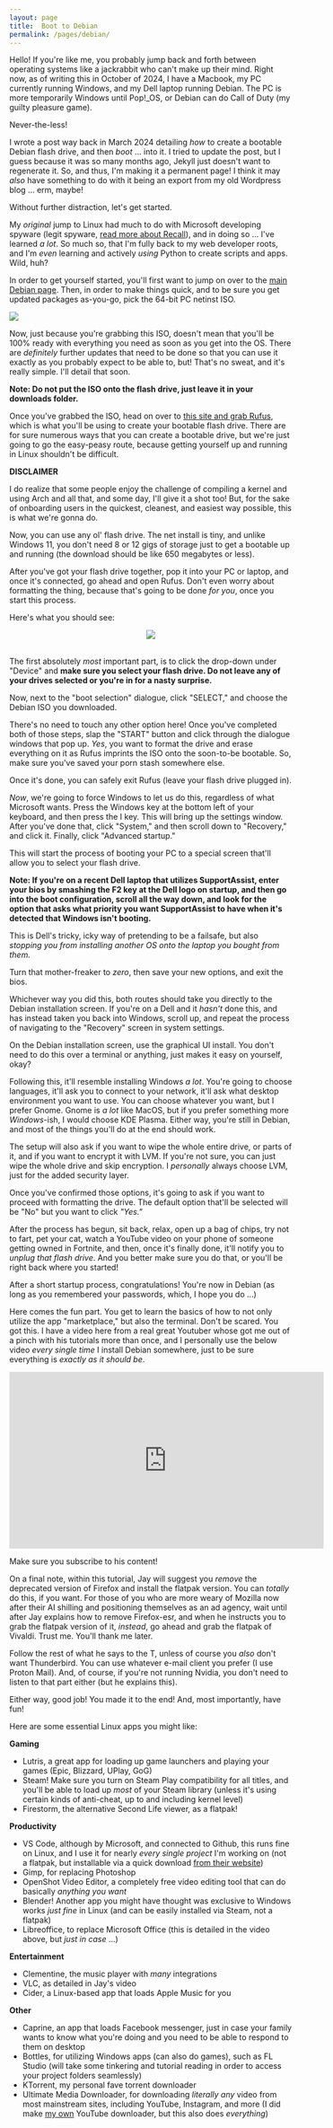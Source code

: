 ```yaml
---
layout: page
title:  Boot to Debian
permalink: /pages/debian/
---
```


Hello! If you're like me, you probably jump back and forth between operating systems like a jackrabbit who can't make up their mind. Right now, as of writing this in October of 2024, I have a Macbook, my PC currently running Windows, and my Dell laptop running Debian. The PC is more temporarily Windows until Pop!_OS, or Debian can do Call of Duty (my guilty pleasure game).

Never-the-less!

I wrote a post way back in March 2024 detailing *how* to create a bootable Debian flash drive, and then *boot* ... into it. I tried to update the post, but I guess because it was so many months ago, Jekyll just doesn't want to regenerate it. So, and thus, I'm making it a permanent page! I think it may *also* have something to do with it being an export from my old Wordpress blog ... erm, maybe!

Without further distraction, let's get started.

My *original* jump to Linux had much to do with Microsoft developing spyware (legit spyware, <a href="https://www.geekwire.com/2024/microsoft-updates-recall-feature-after-security-and-privacy-backlash/" target="_blank">read more about Recall</a>), and in doing so ... I've learned *a lot*. So much so, that I'm fully back to my web developer roots, and I'm *even* learning and actively *using* Python to create scripts and apps. Wild, huh?

In order to get yourself started, you'll first want to jump on over to the <a href="https://www.debian.org/distrib/" target="_blank">main Debian page</a>. Then, in order to make things quick, and to be sure you get updated packages as-you-go, pick the 64-bit PC netinst ISO.

<img class="img-wrap" src="/img/debian-page/ISO.png">

Now, just because you're grabbing this ISO, doesn't mean that you'll be 100% ready with everything you need as soon as you get into the OS. There are *definitely* further updates that need to be done so that you can use it exactly as you probably expect to be able to, but! That's no sweat, and it's really simple. I'll detail that soon.

**Note: Do not put the ISO onto the flash drive, just leave it in your downloads folder.**

Once you've grabbed the ISO, head on over to <a href="https://rufus.ie/en/" target="_blank">this site and grab Rufus</a>, which is what you'll be using to create your bootable flash drive. There are for sure numerous ways that you can create a bootable drive, but we're just going to go the easy-peasy route, because getting yourself up and running in Linux shouldn't be difficult. 

**DISCLAIMER**

I do realize that some people enjoy the challenge of compiling a kernel and using Arch and all that, and some day, I'll give it a shot too! But, for the sake of onboarding users in the quickest, cleanest, and easiest way possible, this is what we're gonna do.

Now, you can use any ol' flash drive. The net install is tiny, and unlike Windows 11, you don't need 8 or 12 gigs of storage just to get a bootable up and running (the download should be like 650 megabytes or less).

After you've got your flash drive together, pop it into your PC or laptop, and once it's connected, go ahead and open Rufus. Don't even worry about formatting the thing, because that's going to be done *for you*, once you start this process.

Here's what you should see:

<center>
<img class="img-wrap" src="/img/debian-page/rufus.png">
</center>
<br />

The first absolutely *most* important part, is to click the drop-down under "Device" and **make sure you select your flash drive. Do not leave any of your drives selected or you're in for a nasty surprise.**

Now, next to the "boot selection" dialogue, click "SELECT," and choose the Debian ISO you downloaded.

There's no need to touch any other option here! Once you've completed both of those steps, slap the "START" button and click through the dialogue windows that pop up. *Yes*, you want to format the drive and erase everything on it as Rufus imprints the ISO onto the soon-to-be bootable. So, make sure you've saved your porn stash somewhere else.

Once it's done, you can safely exit Rufus (leave your flash drive plugged in).

*Now*, we're going to force Windows to let us do this, regardless of what Microsoft wants. Press the Windows key at the bottom left of your keyboard, and then press the I key. This will bring up the settings window. After you've done that, click "System," and then scroll down to "Recovery," and click it. Finally, click "Advanced startup."

This will start the process of booting your PC to a special screen that'll allow you to select your flash drive.

**Note: If you're on a recent Dell laptop that utilizes SupportAssist, enter your bios by smashing the F2 key at the Dell logo on startup, and then go into the boot configuration, scroll all the way down, and look for the option that asks what priority you want SupportAssist to have when it's detected that Windows isn't booting.** 

This is Dell's tricky, icky way of pretending to be a failsafe, but also *stopping you from installing another OS onto the laptop you bought from them.*

Turn that mother-freaker to *zero*, then save your new options, and exit the bios.

Whichever way you did this, both routes should take you directly to the Debian installation screen. If you're on a Dell and it *hasn't* done this, and has instead taken you back into Windows, scroll up, and repeat the process of navigating to the "Recovery" screen in system settings.

On the Debian installation screen, use the graphical UI install. You don't need to do this over a terminal or anything, just makes it easy on yourself, okay?

Following this, it'll resemble installing Windows *a lot*. You're going to choose languages, it'll ask you to connect to your network, it'll ask what desktop environment you want to use. You can choose whatever you want, but I prefer Gnome. Gnome is *a lot* like MacOS, but if you prefer something more *Windows*-ish, I would choose KDE Plasma. Either way, you're still in Debian, and most of the things you'll do at the end should work.

The setup will also ask if you want to wipe the whole entire drive, or parts of it, and if you want to encrypt it with LVM. If you're not sure, you can just wipe the whole drive and skip encryption. I *personally* always choose LVM, just for the added security layer.

Once you've confirmed those options, it's going to ask if you want to proceed with formatting the drive. The default option that'll be selected will be "No" but you want to click *"Yes."*

After the process has begun, sit back, relax, open up a bag of chips, try not to fart, pet your cat, watch a YouTube video on your phone of someone getting owned in Fortnite, and then, once it's finally done, it'll notify you to *unplug that flash drive*. And you better make sure you do that, or you'll be right back where you started!

After a short startup process, congratulations! You're now in Debian (as long as you remembered your passwords, which, I hope you do ...)

Here comes the fun part. You get to learn the basics of how to not only utilize the app "marketplace," but also the terminal. Don't be scared. You got this. I have a video here from a real great Youtuber whose got me out of a pinch with his tutorials more than once, and I personally use the below video *every single time* I install Debian somewhere, just to be sure everything is *exactly as it should be*.

<iframe width="560" height="315" src="https://www.youtube.com/embed/K72XJHurdUY?si=IDpoHOOJ1sSrjSvd" title="YouTube video player" frameborder="0" allow="accelerometer; autoplay; clipboard-write; encrypted-media; gyroscope; picture-in-picture; web-share" referrerpolicy="strict-origin-when-cross-origin" allowfullscreen></iframe>

Make sure you subscribe to his content!

On a final note, within this tutorial, Jay will suggest you *remove* the deprecated version of Firefox and install the flatpak version. You can *totally* do this, if you want. For those of you who are more weary of Mozilla now after their AI shilling and positioning themselves as an ad agency, wait until after Jay explains how to remove Firefox-esr, and when he instructs you to grab the flatpak version of it, *instead*, go ahead and grab the flatpak of Vivaldi. Trust me. You'll thank me later.

Follow the rest of what he says to the T, unless of course you *also* don't want Thunderbird. You can use whatever e-mail client you prefer (I use Proton Mail). And, of course, if you're not running Nvidia, you don't need to listen to that part either (but he explains this).

Either way, good job! You made it to the end! And, most importantly, have fun!

Here are some essential Linux apps you might like:

**Gaming**
- Lutris, a great app for loading up game launchers and playing your games (Epic, Blizzard, UPlay, GoG)
- Steam! Make sure you turn on Steam Play compatibility for all titles, and you'll be able to load up *most* of your Steam library (unless it's using certain kinds of anti-cheat, up to and including kernel level)
- Firestorm, the alternative Second Life viewer, as a flatpak!

**Productivity**
- VS Code, although by Microsoft, and connected to Github, this runs fine on Linux, and I use it for nearly *every single project* I'm working on (not a flatpak, but installable via a quick download <a href="https://code.visualstudio.com/Download" target="_blank">from their website</a>)
- Gimp, for replacing Photoshop
- OpenShot Video Editor, a completely free video editing tool that can do basically *anything you want*
- Blender! Another app you might have thought was exclusive to Windows works *just fine* in Linux (and can be easily installed via Steam, not a flatpak)
- Libreoffice, to replace Microsoft Office (this is detailed in the video above, but *just in case* ...)

**Entertainment**
- Clementine, the music player with *many* integrations
- VLC, as detailed in Jay's video
- Cider, a Linux-based app that loads Apple Music for you

**Other**
- Caprine, an app that loads Facebook messenger, just in case your family wants to know what you're doing and you need to be able to respond to them on desktop
- Bottles, for utilizing Windows apps (can also do games), such as FL Studio (will take some tinkering and tutorial reading in order to access your project folders seamlessly)
- KTorrent, my personal fave torrent downloader
- Ultimate Media Downloader, for downloading *literally any* video from most mainstream sites, including YouTube, Instagram, and more (I did make <a href="https://github.com/cmdr-nova/ExTube" target="_blank">my own</a> YouTube downloader, but this also does *everything*)